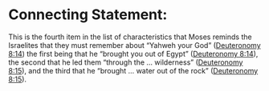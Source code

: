 # Connecting Statement:

This is the fourth item in the list of characteristics that Moses reminds the Israelites that they must remember about “Yahweh your God” ([Deuteronomy 8:14](./14.md)) the first being that he “brought you out of Egypt” ([Deuteronomy 8:14](./14.md)), the second that he led them “through the … wilderness” ([Deuteronomy 8:15](./15.md)), and the third that he “brought … water out of the rock” ([Deuteronomy 8:15](./15.md)).